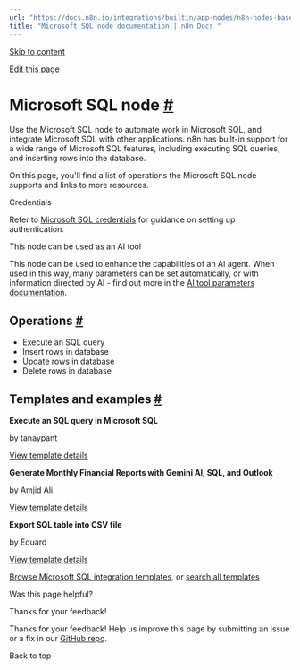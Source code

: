 ```yaml
---
url: "https://docs.n8n.io/integrations/builtin/app-nodes/n8n-nodes-base.microsoftsql/"
title: "Microsoft SQL node documentation | n8n Docs "
---
```


[Skip to content](https://docs.n8n.io/integrations/builtin/app-nodes/n8n-nodes-base.microsoftsql/#microsoft-sql-node)

[Edit this page](https://github.com/n8n-io/n8n-docs/edit/main/docs/integrations/builtin/app-nodes/n8n-nodes-base.microsoftsql.md "Edit this page")

# Microsoft SQL node [\#](https://docs.n8n.io/integrations/builtin/app-nodes/n8n-nodes-base.microsoftsql/\#microsoft-sql-node "Permanent link")

Use the Microsoft SQL node to automate work in Microsoft SQL, and integrate Microsoft SQL with other applications. n8n has built-in support for a wide range of Microsoft SQL features, including executing SQL queries, and inserting rows into the database.

On this page, you'll find a list of operations the Microsoft SQL node supports and links to more resources.

Credentials

Refer to [Microsoft SQL credentials](https://docs.n8n.io/integrations/builtin/credentials/microsoftsql/) for guidance on setting up authentication.

This node can be used as an AI tool

This node can be used to enhance the capabilities of an AI agent. When used in this way, many parameters can be set automatically, or with information directed by AI - find out more in the [AI tool parameters documentation](https://docs.n8n.io/advanced-ai/examples/using-the-fromai-function/).

## Operations [\#](https://docs.n8n.io/integrations/builtin/app-nodes/n8n-nodes-base.microsoftsql/\#operations "Permanent link")

- Execute an SQL query
- Insert rows in database
- Update rows in database
- Delete rows in database

## Templates and examples [\#](https://docs.n8n.io/integrations/builtin/app-nodes/n8n-nodes-base.microsoftsql/\#templates-and-examples "Permanent link")

**Execute an SQL query in Microsoft SQL**

by tanaypant

[View template details](https://n8n.io/workflows/479-execute-an-sql-query-in-microsoft-sql/)

**Generate Monthly Financial Reports with Gemini AI, SQL, and Outlook**

by Amjid Ali

[View template details](https://n8n.io/workflows/3617-generate-monthly-financial-reports-with-gemini-ai-sql-and-outlook/)

**Export SQL table into CSV file**

by Eduard

[View template details](https://n8n.io/workflows/1914-export-sql-table-into-csv-file/)

[Browse Microsoft SQL integration templates](https://n8n.io/integrations/microsoft-sql/), or [search all templates](https://n8n.io/workflows/)

Was this page helpful?






Thanks for your feedback!






Thanks for your feedback! Help us improve this page by submitting an issue or a fix in our [GitHub repo](https://github.com/n8n-io/n8n-docs).


Back to top